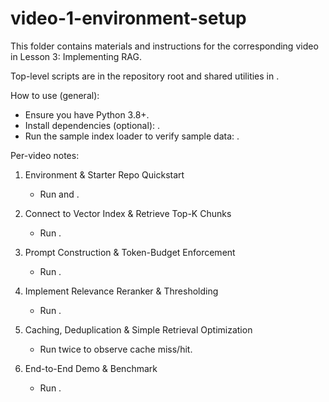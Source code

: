 # video-1-environment-setup

This folder contains materials and instructions for the corresponding video in Lesson 3: Implementing RAG.

Top-level scripts are in the repository root  and shared utilities in .

How to use (general):

- Ensure you have Python 3.8+.
- Install dependencies (optional): .
- Run the sample index loader to verify sample data: .

Per-video notes:

1. Environment & Starter Repo Quickstart
   - Run  and .

2. Connect to Vector Index & Retrieve Top-K Chunks
   - Run .

3. Prompt Construction & Token-Budget Enforcement
   - Run .

4. Implement Relevance Reranker & Thresholding
   - Run .

5. Caching, Deduplication & Simple Retrieval Optimization
   - Run  twice to observe cache miss/hit.

6. End-to-End Demo & Benchmark
   - Run .

